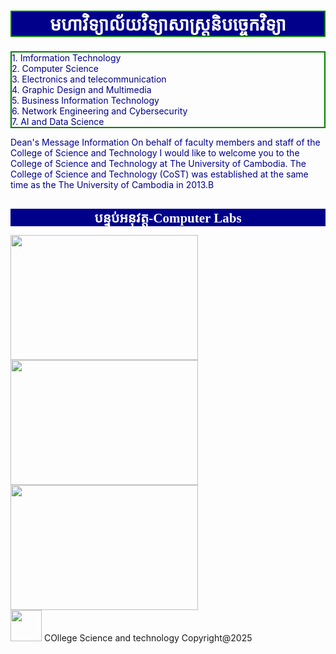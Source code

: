 





<h2 style="background-color: darkblue; color: white; border: 2px solid green; font-family: kh Moul; font-size: 200%; text-align:center;">មហាវិទ្យាល័យវិទ្យាសាស្រ្តនិបច្ចេកវិទ្យា</h2>
<p style="color:darkblue; border:2px solid green;">
1. Imformation Technology<br>
2. Computer Science<br>
3. Electronics and telecommunication<br>
4. Graphic Design and Multimedia<br>
5. Business Information Technology<br>
6. Network Engineering and Cybersecurity<br>
7. AI and Data Science
</p>
<p style="color:darkblue"> <!--សម្រាប់ពណ៌P-->
Dean's Message Information On behalf of faculty members and staff of the College of Science and Technology I would like to welcome you to the College of Science and Technology at The University of Cambodia.
The College of Science and Technology (CoST) was established at the same time as the The University of Cambodia in 2013.B
</p>
<h1 style="background-color:darkblue; color:white; border;2px solid green; font-size:150%; font-family:Alfredo Heavy; text-align:center;"> បន្ទប់អនុវត្ត-Computer Labs </h2>
<img src="103ITE/Lab1.jpg" width="300" height="200">
<img src="103ITE/Lab2.jpg" width="300" height="200">
<img src="103ITE/Lab3.jpg" width="300" height="200"><br>
 </body>

<footer>
<img src="103ITE/UC.jpg" width="50" height="50">
COllege Science and technology Copyright@2025
</footer>
</html>
